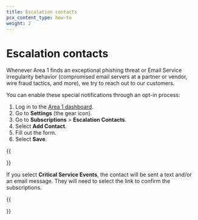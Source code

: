 ```yaml
---
title: Escalation contacts
pcx_content_type: how-to
weight: 2
---
```


# Escalation contacts

Whenever Area 1 finds an exceptional phishing threat or Email Service irregularity behavior (compromised email servers at a partner or vendor, wire fraud tactics, and more), we try to reach out to our customers.

You can enable these special notifications through an opt-in process:

1. Log in to the [Area 1 dashboard](https://horizon.area1security.com/).
2. Go to **Settings** (the gear icon).
3. Go to **Subscriptions** > **Escalation Contacts**.
4. Select **Add Contact**.
5. Fill out the form.
6. Select **Save**.

{{<Aside type="note">}}

If you select **Critical Service Events**, the contact will be sent a text and/or an email message. They will need to select the link to confirm the subscriptions.

{{</Aside>}}